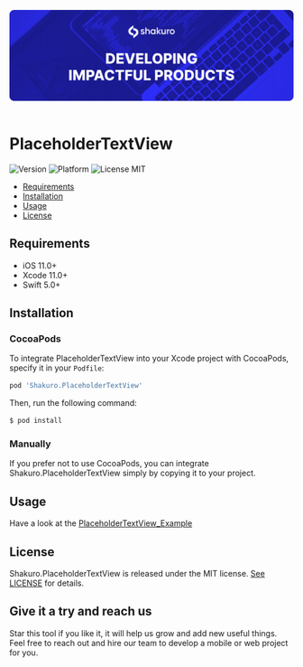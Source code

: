 ![Shakuro PlaceholderTextView](title_image.png)
<br><br>
# PlaceholderTextView
![Version](https://img.shields.io/badge/version-1.0.0-blue.svg)
![Platform](https://img.shields.io/badge/platform-iOS-lightgrey.svg)
![License MIT](https://img.shields.io/badge/license-MIT-green.svg)

- [Requirements](#requirements)
- [Installation](#installation)
- [Usage](#usage)
- [License](#license)

## Requirements

- iOS 11.0+
- Xcode 11.0+
- Swift 5.0+

## Installation

### CocoaPods

To integrate PlaceholderTextView into your Xcode project with CocoaPods, specify it in your `Podfile`:

```ruby
pod 'Shakuro.PlaceholderTextView'
```

Then, run the following command:

```bash
$ pod install
```

### Manually

If you prefer not to use CocoaPods, you can integrate Shakuro.PlaceholderTextView simply by copying it to your project.

## Usage

Have a look at the [PlaceholderTextView_Example](https://github.com/shakurocom/PlaceholderTextView/tree/master/PlaceholderTextView_Example)

## License

Shakuro.PlaceholderTextView is released under the MIT license. [See LICENSE](https://github.com/shakurocom/PlaceholderTextView/blob/master/LICENSE.md) for details.

## Give it a try and reach us

Star this tool if you like it, it will help us grow and add new useful things. 
Feel free to reach out and hire our team to develop a mobile or web project for you.

